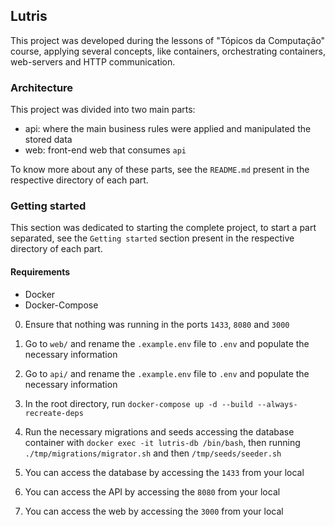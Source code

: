## Lutris

This project was developed during the lessons of "Tópicos da Computação" course, applying several concepts, like containers, orchestrating containers, web-servers and HTTP communication.

### Architecture

This project was divided into two main parts:

- api: where the main business rules were applied and manipulated the stored data
- web: front-end web that consumes `api`

To know more about any of these parts, see the `README.md` present in the respective directory of each part.

### Getting started

This section was dedicated to starting the complete project, to start a part separated, see the `Getting started` section present in the respective directory of each part.

#### Requirements

- Docker
- Docker-Compose

0. Ensure that nothing was running in the ports `1433`, `8080` and `3000`

1. Go to `web/` and rename the `.example.env` file to `.env` and populate the necessary information

2. Go to `api/` and rename the `.example.env` file to `.env` and populate the necessary information

3. In the root directory, run `docker-compose up -d --build --always-recreate-deps`

4. Run the necessary migrations and seeds accessing the database container with `docker exec -it lutris-db /bin/bash`, then running `./tmp/migrations/migrator.sh` and then `/tmp/seeds/seeder.sh`

5. You can access the database by accessing the `1433` from your local

6. You can access the API by accessing the `8080` from your local

7. You can access the web by accessing the `3000` from your local
